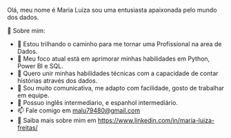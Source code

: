   Olá, meu nome é Maria Luiza sou uma entusiasta apaixonada pelo mundo dos dados.
  
  💜 Sobre mim:
  
- 💫 Estou trilhando o caminho para me tornar uma Profissional na area de Dados.
- 🌱 Meu foco atual está em aprimorar minhas habilidades em Python, Power BI e SQL.
- 💞️ Quero unir minhas habilidades técnicas com a capacidade de contar histórias através dos dados.
- 📒 Sou muito comunicativa, me adapto com facilidade, gosto de trabalhar em equipe.
- 🧷 Possuo inglês intermediario, e espanhol intermediário.
- 📫 Fale comigo em malu79480@gmail.com
- 👀 Saiba mais sobre mim em https://www.linkedin.com/in/maria-luiza-freitas/
